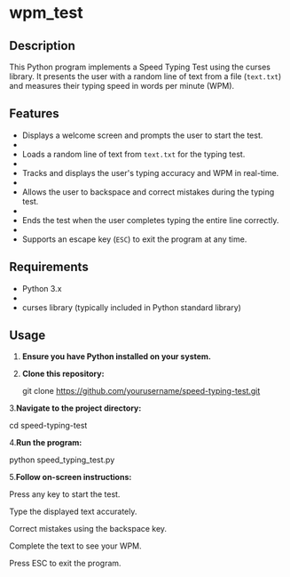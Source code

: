 # wpm_test

## Description

This Python program implements a Speed Typing Test using the curses library. It presents the user with a random line of text from a file (`text.txt`) and measures their typing speed in words per minute (WPM).

## Features

- Displays a welcome screen and prompts the user to start the test.
- 
- Loads a random line of text from `text.txt` for the typing test.
- 
- Tracks and displays the user's typing accuracy and WPM in real-time.
- 
- Allows the user to backspace and correct mistakes during the typing test.
- 
- Ends the test when the user completes typing the entire line correctly.
- 
- Supports an escape key (`ESC`) to exit the program at any time.

## Requirements

- Python 3.x
- 
- curses library (typically included in Python standard library)

## Usage

1. **Ensure you have Python installed on your system.**
   
2. **Clone this repository:**
   
    git clone https://github.com/yourusername/speed-typing-test.git
   
3.**Navigate to the project directory:**

cd speed-typing-test

4.**Run the program:**

python speed_typing_test.py

5.**Follow on-screen instructions:**

Press any key to start the test.

Type the displayed text accurately.

Correct mistakes using the backspace key.

Complete the text to see your WPM.

Press ESC to exit the program.

